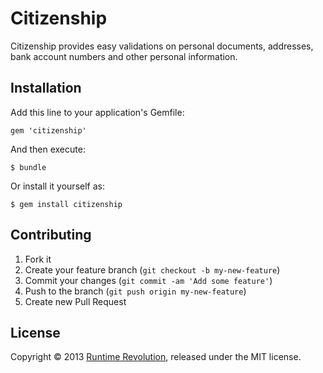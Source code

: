 # Citizenship

Citizenship provides easy validations on personal documents, addresses, bank account numbers and other personal information.

## Installation

Add this line to your application's Gemfile:

    gem 'citizenship'

And then execute:

    $ bundle

Or install it yourself as:

    $ gem install citizenship

## Contributing

1. Fork it
2. Create your feature branch (`git checkout -b my-new-feature`)
3. Commit your changes (`git commit -am 'Add some feature'`)
4. Push to the branch (`git push origin my-new-feature`)
5. Create new Pull Request

## License
Copyright © 2013 [Runtime Revolution](http://www.runtime-revolution.com), released under the MIT license.
